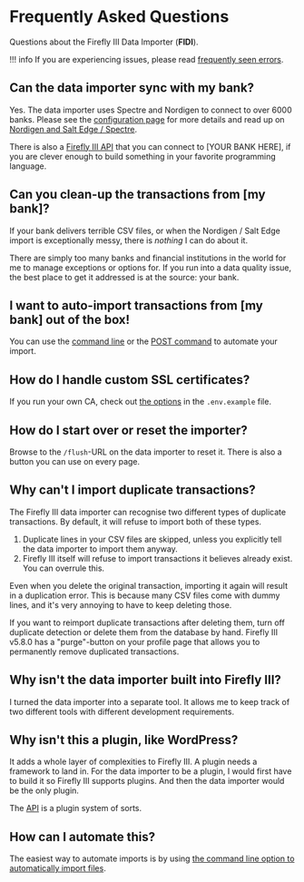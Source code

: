 # Frequently Asked Questions

Questions about the Firefly III Data Importer (**FIDI**).

!!! info
    If you are experiencing issues, please read [frequently seen errors](../errors/freq_errors.md).

## Can the data importer sync with my bank?

Yes. The data importer uses Spectre and Nordigen to connect to over 6000 banks. Please see the [configuration page](../install/configure.md) for more details and read up on [Nordigen and Salt Edge / Spectre](../install/nordigen-spectre.md).

There is also a [Firefly III API](../../firefly-iii/api.md) that you can connect to \[YOUR BANK HERE\], if you are clever enough to build something in your favorite programming language.

## Can you clean-up the transactions from \[my bank\]?

If your bank delivers terrible CSV files, or when the Nordigen / Salt Edge import is exceptionally messy, there is *nothing* I can do about it.

There are simply too many banks and financial institutions in the world for me to manage exceptions or options for. If you run into a data quality issue, the best place to get it addressed is at the source: your bank.

## I want to auto-import transactions from \[my bank\] out of the box!

You can use the [command line](../usage/command_line.md) or the [POST command](../usage/post.md) to automate your import. 

## How do I handle custom SSL certificates?

If you run your own CA, check out [the options](https://github.com/firefly-iii/data-importer/blob/main/.env.example#L51) in the `.env.example` file.

## How do I start over or reset the importer?

Browse to the `/flush`-URL on the data importer to reset it. There is also a button you can use on every page.

## Why can't I import duplicate transactions?

The Firefly III data importer can recognise two different types of duplicate transactions. By default, it will refuse to import both of these types.

1. Duplicate lines in your CSV files are skipped, unless you explicitly tell the data importer to import them anyway.
2. Firefly III itself will refuse to import transactions it believes already exist. You can overrule this.

Even when you delete the original transaction, importing it again will result in a duplication error. This is because many CSV files come with dummy lines, and it's very annoying to have to keep deleting those.

If you want to reimport duplicate transactions after deleting them, turn off duplicate detection or delete them from the database by hand. Firefly III v5.8.0 has a "purge"-button on your profile page that allows you to permanently remove duplicated transactions.

## Why isn't the data importer built into Firefly III?

I turned the data importer into a separate tool. It allows me to keep track of two different tools with different development requirements.

## Why isn't this a plugin, like WordPress?

It adds a whole layer of complexities to Firefly III. A plugin needs a framework to land in. For the data importer to be a plugin, I would first have to build it so Firefly III supports plugins. And then the data importer would be the only plugin.

The [API](../../firefly-iii/api.md) is a plugin system of sorts.

## How can I automate this?

The easiest way to automate imports is by using [the command line option to automatically import files](../usage/command_line.md).

